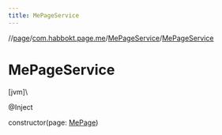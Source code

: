 ```yaml
---
title: MePageService
---
```

//[page](../../../index.html)/[com.habbokt.page.me](../index.html)/[MePageService](index.html)/[MePageService](-me-page-service.html)



# MePageService



[jvm]\




@Inject



constructor(page: [MePage](../-me-page/index.html))




